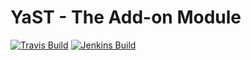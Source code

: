 # YaST - The Add-on Module #

[![Travis Build](https://travis-ci.org/yast/yast-add-on.svg?branch=master)](https://travis-ci.org/yast/yast-add-on)
[![Jenkins Build](http://img.shields.io/jenkins/s/https/ci.opensuse.org/yast-add-on-master.svg)](https://ci.opensuse.org/view/Yast/job/yast-add-on-master/)

